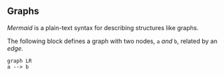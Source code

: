 
## Graphs


*Mermaid* is a plain-text syntax for describing structures like graphs.

The following block defines a graph with two nodes, `a` *and* `b`, related by an *edge*.

```mermaid
graph LR
a --> b
```